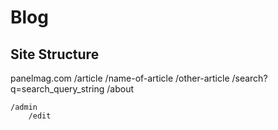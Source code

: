 # Blog

## Site Structure

panelmag.com
	/article
		/name-of-article
		/other-article
	/search?q=search_query_string
	/about


	/admin
		/edit